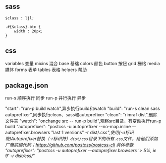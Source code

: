 ## sass

```
$class : ljl;  
  
.#{$class}-btn {  
    width : 20px;  
}  
```
## css
variables 变量
mixins 混合
base 基础
colors 颜色
button 按钮
grid 栅格
media 媒体
forms 表单
tables 表格
helpers 帮助

## package.json
run-s 顺序执行 同步
run-p 并行执行 异步

"start": "run-p build watch",异步执行build和watch
"build": "run-s clean sass autoprefixer",同步执行clean、sass和autoprefixer
"clean": "rimraf dist",删除文件夹
"watch": "onchange src -- run-p build",观察src目录，有变动执行run-p build
"autoprefixer": "postcss -u autoprefixer --no-map.inline --autoprefixer.browsers \"last 1 versions\" -r dist/*.css",使用(-u标识符)Autoprefixer替换（-r标识符）`dist/css`目录下的所有`.css`文件，给他们添加厂商前缀代码；https://github.com/postcss/postcss-cli  具体参数
"autoprefixer": "postcss -u autoprefixer --autoprefixer.browsers '&gt; 5%, ie 9' -r dist/css/*"

